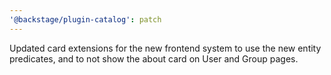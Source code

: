 ```yaml
---
'@backstage/plugin-catalog': patch
---
```


Updated card extensions for the new frontend system to use the new entity predicates, and to not show the about card on User and Group pages.
